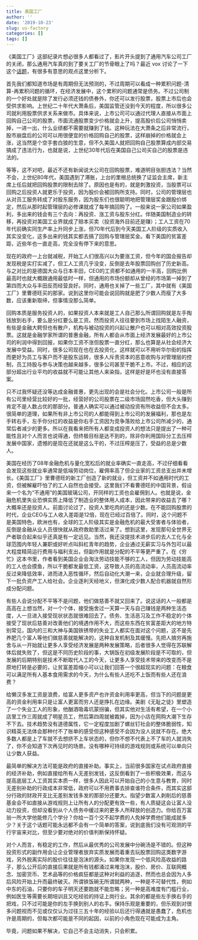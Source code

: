 ```yaml
---
title: 美国工厂
author: ''
date: '2019-10-23'
slug: us-factory
categories: []
tags: []
---
```


《美国工厂》这部纪录片想必很多人都看过了，影片开头提到了通用汽车公司工厂的关闭，那么通用汽车真的到了要关工厂的节骨眼上了吗？最近 vox 讨论了一下这个[话题](https://youtu.be/ylLTMYt24lA?list=PL3l4wTz7XdxY3NkBNct02JpgOuNqrqgLj)，有很多有意思的观点这里分析下。

首先我们都知道市场是有周期但无法预测的，不过周期可以看成一种累积问题-清算-再累积问题的循环，在经济发展中，这个累积的问题通常是债务。不过公司制的一个好处就是除了发行必须还钱的债券外，你还可以发行股票，股票上市后也会受供求影响。上世纪二十年代大萧条后，美国监管还没到今天的程度，所以很多公司就利用股票供求关系来做市。具体来说，上市公司可以通过代理人直接从市面上回购自己公司的股票，市面流通股票变少价格就会上升，提高股价后公司悄悄卖掉，一进一出，什么业绩都不需要就赚到了钱。这种玩法在大萧条之后非常流行，股市崩盘后的公司可以用很便宜的价格回购自己的股票，这样崩掉的价格就会上涨，这当然是个空手套白狼的生意，但不久美国人就把回购自己股票算成内部交易搞成了违法行为，也就是说，上世纪30年代后在美国自己公司买自己的股票是违法的。

等等，这不对吧，最近不还有新闻说大公司在回购股票，难道明目张胆违法？当然不会，上世纪80年代，美国遇到了滞胀，上台的里根总统换了证监会主席，新主席上任后就把回购股票的限制去除了。原因也是有的，就是刺激投资，当股票可以回购之后投资人就更乐于投资，因为股价会被回购所支持。同时，公司的管理层也从对员工服务转成了对股东服务，因为股东们也很聪明地把管理层奖金跟股价绑定，然后从那时起管理层的必修课就成了每年搞回购了。一般来说一家公司如果盈利，多出来的钱会有三个去向：再投资、涨工资与股东分红。伴随美国制造业的转移，再投资对美国工业界就成了赔本买卖（投资海外目前还是赚）；工人工资在70年代前确实同生产率上升同步上涨，但70年代后到今天美国工人阶级的实质收入其实没变化，这多出来的钱其实都去搞了回购与管理层奖金。看下美国的贫富差距，近些年也一直走高，完全没有停下来的意思。

现在的政府一上台就减税，开始工人们很高兴以为要涨工资，但今年的国会报告却发现税是实打实减了，但工人工资几乎没变，反倒是去年股票回购创了历史新高。与之对比的是德国大众与日本丰田，CEO的工资都不如通用的一半高，回购比例最高时也就大概跟通用最低时一样，但通用的市场份额却从曾经的市场第一掉到了第四而大众与丰田反而经营良好。同时，通用也关掉了一些工厂，其中就有《美国工厂》里曹德旺买的那家。说到这里你可能会说回购就是肥了少数人而瘦了大多数，应该重新取缔，但事情没那么简单。

回购本质是服务投资人的，如果投资人本来就是工人自己那么所谓回购就是左手掏钱放到右手，要么是分红要么是工资。然而投资人往往要到市场上找陌生人融资，有些是金融大鳄但也有散户，机构与被动投资的兴起让散户也可以相对高效投资股票。这就是金融学家所谓的普惠金融，所有人都会从市面上经济发展最好的上市公司的利润中得到回报，如果你工资不涨但股票一直分红，那么也算是从社会经济大发展中受益。同时，很多公司现在也在去投资化，这样就可以不用听华尔街的指挥而更好为员工与客户而不是股东运转，很多人斥责资本的恶意收购与对管理层的控制，员工持股与参与决策也越来越多，很多公司甚至干脆不上市。不过，相应的这部分超出行业平均的收益就不可能让其他人来染指，这样是好是坏也没有直接答案。

只不过我怀疑还没等达成金融普惠，更先出现的会是社会分化。上市公司一般是所有公司里经营比较好的一批，经营好的公司股票在二级市场固然吃香，但大头赚到肯定不是人数占优的那部分。普通人确实可以通过被动投资有所收益但不会太多。很简单的道理，如果所有非上市公司的人都能得到上市公司的发展福利，那也是左手转右手，左手你分红的收益是你右手工资因为竞争落败给上市公司所减少的，通常后者减少的更多。所以在我看来把所有人都变成投资人的想法只是提出了一种可能性且对个人而言也说得通，但终极目标是达不到的，除非你利用国际分工去压榨发展中国家，遗憾的是现在还就是这么干的，不过压榨是压了，受益的总是少数人。

美国在经历了08年金融危机与量化宽松后的就业率确实一直走高，不过仔细看看会发现这些就业率通常是低端劳动岗位，雇佣率高了但企业家的工资总支出并未增长。《美国工厂》里曹德旺的新工厂创造了新的就业，但工资并不如通用时代的工资，但被解雇吓怕了的工人自然也会接受。这里我们不看曹德旺的中国背景，假设来一个名为“不通用”的美国玻璃公司，开同样的工资也会雇佣到人。也就是说，金融危机里失业恐惧实质上降低了制造业的整体用人成本，因此带来的收益去了哪？大概率还是投资人。前面讨论过了，投资人里吃肉的还是少数。在不能回购股票的时代，企业CEO与工人收入差距是12倍，现在已经过百倍了。同时，这个问题不是美国特色，欧洲也有，全球的工人阶级其实是金融危机的最大受害者与体验者，反倒是金融从业人员很快就从政府救助里活过来了。想到这里，发现那句全世界无产者联合起来似乎还真是有一定远见。当然，我还没提技术进步后的去人工化与全球范围内年轻人兼职或好听点叫斜杠青年的趋势，企业通过无薪实习与外包可以最大程度精简运行费用与福利支出，但副作用就是分配的不平等更严重了。在《穷忙》这本书里，作者看到美国企业会淘汰劳动技能不够的工人，但因为劳动技能高的工人也会摸鱼，所以干脆都发最低工资，这导致人员的高流动率，人员高流动率反过来降低效率，进而进入恶性循环，然后自动化大潮一来，企业就合理升级，留下一批负资产工人给社会。企业逐利天经地义，但演化成少数人配合机器就自然形成分配问题。

有些人会说分配不平等不是问题，他们做慈善不就又回来了。说这话的人一般都是高高在上想当然，对一个个体，接受施舍过一天算一天与自己赚钱是两种生活态度，人一旦进入接受现状状态就很难回去了。债务、生活恶习及工作不稳定的个体接受了现状后慈善对改善他们的境遇作用不大，而这些东西在贫富差距大的地方特别常见，国内的三和大神与美国铁锈带的失业工人都实在面对这个问题，这不是先养肥几个富人等他们做慈善就能解决的，这种自发机制及其缓慢。先把人搞穷再施舍与从一开始就让更多人享受经济发展是两种发展策略，后者很多人觉得在苏联解体后就失败了，但这是不同历史阶段的事，大锅饭在初级发展阶段是不可取的，但发展的后期特别是技术不断取代人工的今天，让更多人享受技术带来的改变而不是原地打转是必要的，让贫富差距缩小可以让我们回答一个很超现实的问题：在粮食可以满足所有人基本食用需求的今天，为什么有些人还吃不上饭而有些人还在浪费？

给懒汉多发工资是浪费，给富人更多资产也许资金利用率更高，但当下的问题是更高的资金利用率只是让富人更富而穷人还是挣扎在边缘。美剧《无耻之徒》里塑造了一个失业工人的形象，他酗酒吸毒坑蒙拐骗，但其实他对生活有希望，在一个小店里工作三周就成了明星员工，然后第四周就被裁掉，因为小店在网购大潮下生存不下去。技术趋势没有道德属性，它一定程度加剧了螺丝钉社会的整体脆弱性，知识精英无法体会那种付不了账单的感受但这种感受不会因为没人说就不存在。绝大多数人都是上了车就不去想挤不上车状态的，但你不想不代表上不了车的人就消失了，你不会知道下次再见时的场景。没有哪种可持续的游戏规则或系统可以单向只让少数人获益。

最简单的解决方法可能是政府的直接补助。事实上，当前很多国家在试点政府直接的经济补助，例如直接给所有人无差别发钱，这反倒看到了一些积极效果，而这与提高底层工人工资其实本质一样，很多人因此可以开始自己的小生意与教育，同时无差别补助的行政成本非常低，政府可以不用费事去排查谁符合条件，而其实这部分行政的财政开支比无差别发钱多发的那部分还要大。指望少数富人剥削后的慈善基金会不如直接从游戏规则上让所有人的分配更有效一些，有人质疑这会让富人没动力投资，但却没看到从个人债务中缓过来的更多人所释放的创造力。你给百万富翁一所大学他能修几个学分？你给一百个交不起学费的人免掉学费他们能成就多少？关于这个话题可能永远都不会有一个简单的答案，说到底我们没有可观测的平行宇宙来对比，但至少要对绝对的价值判断保持怀疑。

对个人而言，有稳定的工作，然后从最优秀的公司发展中分碗汤是不错的。但这种投资形式的副作用会让企业管理者放弃实质发展而着重去玩股票回购这类数字游戏，另外脱离实际的股价往往是泡沫的源头。如果你发现一个低风险高收益的路子，那么公开后的直接后果就是所有钱都涌过来堆泡沫，股价、房价、互联网概念、加密货币、艺术品等的价格疯狂都是这种对利益的追逐，然而也总会因为人多后风险开始上升而最终破灭。所谓铁饭碗无所谓就两种，一种是不可替代性，例如中东的石油，只要你的车子明天还要跑就不能忽略；另一种是高难度有门槛行业，例如医生等需要长期培训且又吃经验的持证上岗行业。其余的都是些左手换右手的把戏，只不过可能是你的左手换到别人的右手。保持乐观是重要的，但乐观到对很多问题视而不见或仅仅认为过往三五十年的经验以后还行得通就是愚蠢了，危机也许是周期的，但每次都可能是不同的起因，以前的小角色现在可能成为主角。

毕竟，问题如果不解决，它自己不会主动消失，只会积累。
